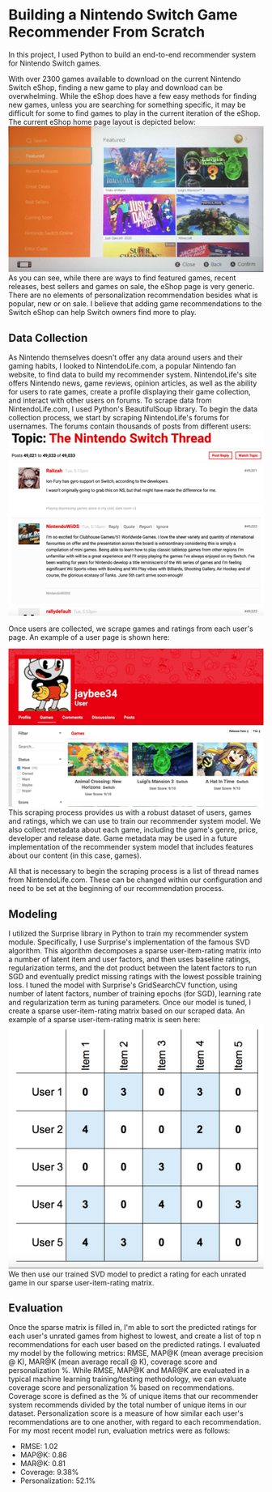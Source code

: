 # Building a Nintendo Switch Game Recommender From Scratch

In this project, I used Python to build an end-to-end recommender system for Nintendo Switch games.

With over 2300 games available to download on the current Nintendo Switch eShop, finding a new game to play and download can be overwhelming. While the eShop does have a few easy methods for finding new games, unless you are searching for something specific, it may be difficult for some to find games to play in the current iteration of the eShop. The current eShop home page layout is depicted below:
![](images/eshop_home.png)
As you can see, while there are ways to find featured games, recent releases, best sellers and games on sale, the eShop page is very generic. There are no elements of personalization recommendation besides what is popular, new or on sale. 
I believe that adding game recommendations to the Switch eShop can help Switch owners find more to play.

## Data Collection
As Nintendo themselves doesn't offer any data around users and their gaming habits, I looked to NintendoLife.com, a popular Nintendo fan website, to find data to build my recommender system. NintendoLife's site offers Nintendo news, game reviews, opinion articles, as well as the ability for users to rate games, create a profile displaying their game collection, and interact with other users on forums. To scrape data from NintendoLife.com, I used Python's BeautifulSoup library.
To begin the data collection process, we start by scraping NintendoLife's forums for usernames. The forums contain thousands of posts from different users:
![](images/nintendolife_forum2.png)

Once users are collected, we scrape games and ratings from each user's page. An example of a user page is shown here:

![](images/nintendolife_user.png)
This scraping process provides us with a robust dataset of users, games and ratings, which we can use to train our recommender system model. We also collect metadata about each game, including the game's genre, price, developer and release date. Game metadata may be used in a future implementation of the recommender system model that includes features about our content (in this case, games).

All that is necessary to begin the scraping process is a list of thread names from NintendoLife.com. These can be changed within our configuration and need to be set at the beginning of our recommendation process. 

## Modeling
I utilized the Surprise library in Python to train my recommender system module. Specifically, I use Surprise's implementation of the famous SVD algorithm. This algorithm decomposes a sparse user-item-rating matrix into a number of latent item and user factors, and then uses baseline ratings, regularization terms, and the dot product between the latent factors to run SGD and eventually predict missing ratings with the lowest possible training loss. 
I tuned the model with Surprise's GridSearchCV function, using number of latent factors, number of training epochs (for SGD), learning rate and regularization term as tuning parameters. 
Once our model is tuned, I create a sparse user-item-rating matrix based on our scraped data. An example of a sparse user-item-rating matrix is seen here:
![](images/sparse_matrix.png)
We then use our trained SVD model to predict a rating for each unrated game in our sparse user-item-rating matrix. 

## Evaluation
Once the sparse matrix is filled in, I'm able to sort the predicted ratings for each user's unrated games from highest to lowest, and create a list of top n recommendations for each user based on the predicted ratings. 
I evaluated my model by the following metrics: RMSE, MAP@K (mean average precision @ K), MAR@K (mean average recall @ K), coverage score and personalization %. While RMSE, MAP@K and MAR@K are evaluated in a typical machine learning training/testing methodology, we can evaluate coverage score and personalization % based on recommendations.
Coverage score is defined as the % of unique items that our recommender system recommends divided by the total number of unique items in our dataset. Personalization score is a measure of how similar each user's recommendations are to one another, with regard to each recommendation. For my most recent model run, evaluation metrics were as follows:
* RMSE: 1.02
* MAP@K: 0.86
* MAR@K: 0.81
* Coverage: 9.38%
* Personalization: 52.1%

##
